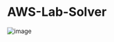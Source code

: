 # AWS-Lab-Solver
 
![image](https://user-images.githubusercontent.com/55935877/206017800-d6015c5f-6330-4a82-b53c-820bbd902717.png)
